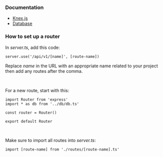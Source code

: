 ### Documentation

- [Knex.js](https://knexjs.org/guide/)
- [Database](/server/db/README.md)

### How to set up a router

In *server.ts*, add this code:

    server.use('/api/v1/[name]', [route-name])

Replace *name* in the URL with an appropriate name related to your project then add any routes after the comma.

<br>

For a new route, start with this:

    import Router from 'express'
    import * as db from '../db/db.ts'

    const router = Router()

    export default Router

<br>

Make sure to import all routes into *server.ts*:

    import [route-name] from './routes/[route-name].ts'